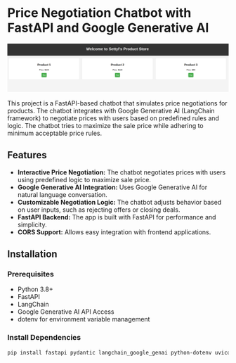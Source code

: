 # Price Negotiation Chatbot with FastAPI and Google Generative AI
![Screenshot of Chatbot](https://github.com/sheikxm/Negotiation-chat-bot/blob/main/Images/Screenshot%20from%202024-10-04%2001-59-12.png)

This project is a FastAPI-based chatbot that simulates price negotiations for products. The chatbot integrates with Google Generative AI (LangChain framework) to negotiate prices with users based on predefined rules and logic. The chatbot tries to maximize the sale price while adhering to minimum acceptable price rules.

## Features

- **Interactive Price Negotiation:** The chatbot negotiates prices with users using predefined logic to maximize sale price.
- **Google Generative AI Integration:** Uses Google Generative AI for natural language conversation.
- **Customizable Negotiation Logic:** The chatbot adjusts behavior based on user inputs, such as rejecting offers or closing deals.
- **FastAPI Backend:** The app is built with FastAPI for performance and simplicity.
- **CORS Support:** Allows easy integration with frontend applications.

## Installation

### Prerequisites

- Python 3.8+
- FastAPI
- LangChain
- Google Generative AI API Access
- dotenv for environment variable management

### Install Dependencies

```bash
pip install fastapi pydantic langchain_google_genai python-dotenv uvicorn
